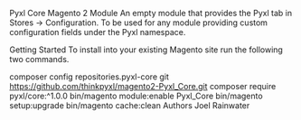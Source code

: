 Pyxl Core Magento 2 Module
An empty module that provides the Pyxl tab in Stores -> Configuration. To be used for any module providing custom configuration fields under the Pyxl namespace.

Getting Started
To install into your existing Magento site run the following two commands.

composer config repositories.pyxl-core git https://github.com/thinkpyxl/magento2-Pyxl_Core.git
composer require pyxl/core:^1.0.0
bin/magento module:enable Pyxl_Core
bin/magento setup:upgrade
bin/magento cache:clean 
Authors
Joel Rainwater